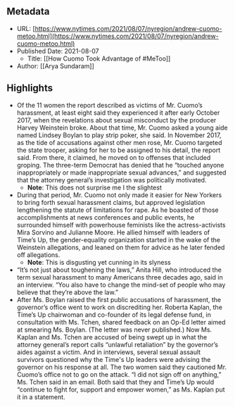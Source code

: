 ## Metadata
* URL: [https://www.nytimes.com/2021/08/07/nyregion/andrew-cuomo-metoo.html](https://www.nytimes.com/2021/08/07/nyregion/andrew-cuomo-metoo.html)
* Published Date: 2021-08-07
    * Title: [[How Cuomo Took Advantage of #MeToo]]
* Author: [[Arya Sundaram]]

## Highlights
* Of the 11 women the report described as victims of Mr. Cuomo’s harassment, at least eight said they experienced it after early October 2017, when the revelations about sexual misconduct by the producer Harvey Weinstein broke. About that time, Mr. Cuomo asked a young aide named Lindsey Boylan to play strip poker, she said. In November 2017, as the tide of accusations against other men rose, Mr. Cuomo targeted the state trooper, asking for her to be assigned to his detail, the report said. From there, it claimed, he moved on to offenses that included groping. The three-term Democrat has denied that he “touched anyone inappropriately or made inappropriate sexual advances,” and suggested that the attorney general’s investigation was politically motivated.
  * **Note**: This does not surprise me I the slightest
* During that period, Mr. Cuomo not only made it easier for New Yorkers to bring forth sexual harassment claims, but approved legislation lengthening the statute of limitations for rape. As he boasted of those accomplishments at news conferences and public events, he surrounded himself with powerhouse feminists like the actress-activists Mira Sorvino and Julianne Moore. He allied himself with leaders of Time’s Up, the gender-equality organization started in the wake of the Weinstein allegations, and leaned on them for advice as he later fended off allegations.
  * **Note**: This is disgusting yet cunning in its slyness
* “It’s not just about toughening the laws,” Anita Hill, who introduced the term sexual harassment to many Americans three decades ago, said in an interview. “You also have to change the mind-set of people who may believe that they’re above the law.”
* After Ms. Boylan raised the first public accusations of harassment, the governor’s office went to work on discrediting her. Roberta Kaplan, the Time’s Up chairwoman and co-founder of its legal defense fund, in consultation with Ms. Tchen, shared feedback on an Op-Ed letter aimed at smearing Ms. Boylan. (The letter was never published.) Now Ms. Kaplan and Ms. Tchen are accused of being swept up in what the attorney general’s report calls “unlawful retaliation” by the governor’s aides against a victim. And in interviews, several sexual assault survivors questioned why the Time's Up leaders were advising the governor on his response at all. The two women said they cautioned Mr. Cuomo’s office not to go on the attack. “I did not sign off on anything,” Ms. Tchen said in an email. Both said that they and Time’s Up would “continue to fight for, support and empower women,” as Ms. Kaplan put it in a statement.